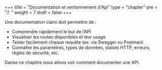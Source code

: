 +++
title = "Documentation et vertionnement d'Api"
type = "chapter"
pre = "7. "
weight = 7
draft = false
+++

Une documentation claire doit permettre de :
* Comprendre rapidement le but de l’API
* Visualiser les routes disponibles et leur usage
* Tester facilement chaque requête (ex: via Swagger ou Postman)
* Connaître les paramètres, types de données, statuts HTTP, erreurs, règles de sécurité, etc.

Danse ce chapitre nous allons voir comment documenter une API.